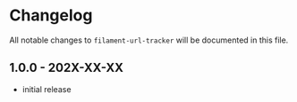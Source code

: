 # Changelog

All notable changes to `filament-url-tracker` will be documented in this file.

## 1.0.0 - 202X-XX-XX

- initial release
